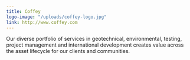 ```yaml
---
title: Coffey
logo-image: "/uploads/coffey-logo.jpg"
link: http://www.coffey.com
---
```

Our diverse portfolio of services in geotechnical, environmental, testing,
project management and international development creates value across the asset lifecycle for our clients and communities.
